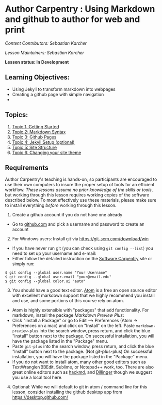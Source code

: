 Author Carpentry : Using Markdown and github to author for web and print
=======

*Content Contributors: Sebastian Karcher*

*Lesson Maintainers: Sebastian Karcher*

**Lesson status: In Development**

## Learning Objectives:
- Using Jekyll to transform markdown into webpages
- Creating a github page with simple navigation
-
<!--- Setting up a workflow to create both html and PDF/ebook version -->

## Topics:

1. [Topic 1: Getting Started](00-getting-started.html)
2. [Topic 2: Markdown Syntax](01-markdown-syntax.html)
3. [Topic 3: Github Pages](02-gh-pages.html)
4. [Topic 4: Jekyll Setup (optional)](03-jekyll-setup.html)
5. [Topic 5: Site Structure](04-site-structure.html)
6. [Topic 6: Changing your site theme](05-changing-theme.html)

<!--### Optional
- [Topic 5](04-services.html) -->


## Requirements

Author Carpentry's teaching is hands-on, so participants are encouraged to use
their own computers to insure the proper setup of tools for an efficient
workflow.
*These lessons assume no prior knowledge of the skills or tools*, but working
through this lesson requires working copies of the software described below.
To most effectively use these materials, please make sure to install everything
*before* working through this lesson.

1. Create a github account if you do not have one already
  * Go to [github.com](https://github.com) and pick a username and password to create an account
2. For Windows users: Install git via https://git-scm.com/download/win
  * If you have never run git (you can check using `git config --list`) you need to set up your username and e-mail:
  * Either follow the detailed instruction on the [Software Carpentry](http://swcarpentry.github.io/git-novice/02-setup/) site or simply run:

   ```
   $ git config --global user.name "Your Username"  
   $ git config --global user.email "your@email.edu"  
   $ git config --global color.ui "auto"  
   ```
3. You should have a good text editor. [Atom](http://atom.io/) is a free an open source editor with excellent markdown support that we highly recommend you install and use, and some portions of this course rely on atom.
  * Atom is highly extensible with "packages" that add functionality. For markdown, install the package *Markdown Preview Plus*:
  * Click "Install a Package" or go to Edit --> Preferences (Atom -> Preferences on a mac) and click on "Install" on the left. Paste `markdown-preview-plus` into the search window, press return,  and click the blue "Install" button next to the package. On successful installation, you will have the package listed in the "Package" menu.
  * Paste `git-plus` into the search window, press return,  and click the blue "Install" button next to the package. (Not git-plus-plus) On successful installation, you will have the package listed in the "Package" menu.
  * If you do not want to install atom, many other good editors such as TextWrangler/BBEdit, Sublime, or Notepad++ work, too. There are also great online editors such as [hackmd](https://hackmd.io/), and [Dillinger](http://dillinger.io/) though we suggest you use a local tool here.
4. Optional: While we will default to git in atom / command line for this lesson,
consider installing the github desktop app from https://desktop.github.com/
